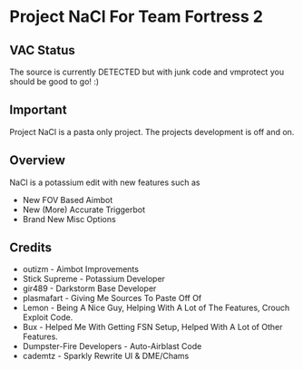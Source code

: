 # Project NaCl For Team Fortress 2

## VAC Status

The source is currently DETECTED but with junk code and vmprotect you should be good to go! :)

## Important

Project NaCl is a pasta only project.
The projects development is off and on.

## Overview

NaCl is a potassium edit with new features such as

* New FOV Based Aimbot
* New (More) Accurate Triggerbot
* Brand New Misc Options

## Credits
* outizm - Aimbot Improvements
* Stick Supreme - Potassium Developer
* gir489 - Darkstorm Base Developer
* plasmafart - Giving Me Sources To Paste Off Of
* Lemon - Being A Nice Guy, Helping With A Lot of The Features, Crouch Exploit Code.
* Bux - Helped Me With Getting FSN Setup, Helped With A Lot of Other Features.
* Dumpster-Fire Developers - Auto-Airblast Code
* cademtz - Sparkly Rewrite UI & DME/Chams


